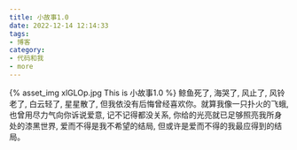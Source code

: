 ```yaml
---
title: 小故事1.0
date: 2022-12-14 12:14:33
tags:
- 博客
category:
- 代码和我
- more
---
```

{% asset_img xlGLOp.jpg This is 小故事1.0 %}
鲸鱼死了, 海哭了, 风止了, 风铃老了, 白云轻了, 星星散了, 但我依没有后悔曾经喜欢你。就算我像一只扑火的飞蛾, 也曾用尽力气向你诉说爱意, 记不记得都没关系, 你给的光亮就已足够照亮我所身处的漆黑世界, 爱而不得是我不希望的结局, 但或许是爱而不得的我最应得到的结局。